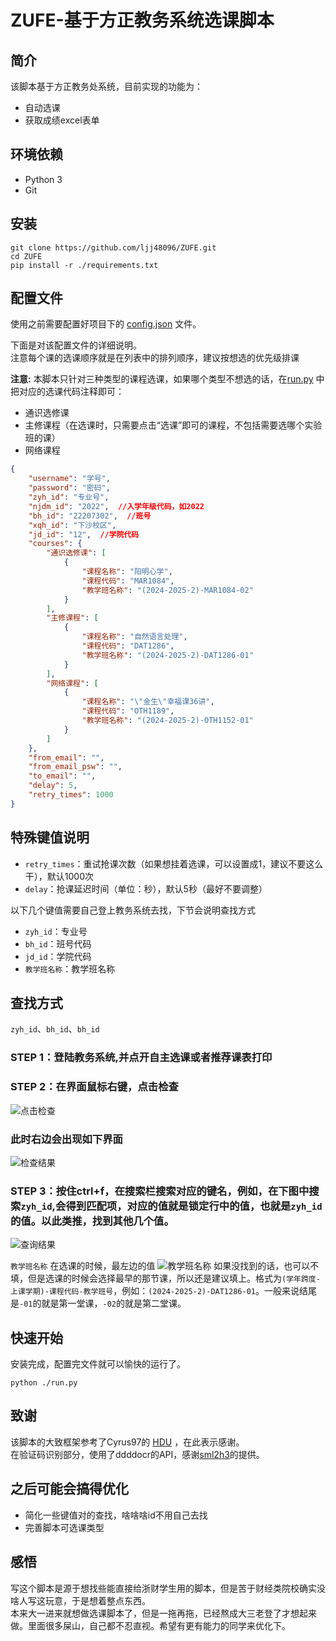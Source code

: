 # ZUFE-基于方正教务系统选课脚本

## 简介

该脚本基于方正教务处系统，目前实现的功能为：

- 自动选课
- 获取成绩excel表单

## 环境依赖

- Python 3
- Git

## 安装

```
git clone https://github.com/ljj48096/ZUFE.git
cd ZUFE
pip install -r ./requirements.txt
```

## 配置文件

使用之前需要配置好项目下的 [config.json](./config.json) 文件。

下面是对该配置文件的详细说明。  
注意每个课的选课顺序就是在列表中的排列顺序，建议按想选的优先级排课

**注意:**
本脚本只针对三种类型的课程选课，如果哪个类型不想选的话，在[run.py](./run.py) 中把对应的选课代码注释即可：

- 通识选修课
- 主修课程（在选课时，只需要点击“选课”即可的课程，不包括需要选哪个实验班的课）
- 网络课程  

```json
{
    "username": "学号",
    "password": "密码",
    "zyh_id": "专业号",
    "njdm_id": "2022",  //入学年级代码，如2022
    "bh_id": "22207302",  //班号
    "xqh_id": "下沙校区", 
    "jd_id": "12",  //学院代码
    "courses": {
        "通识选修课": [
            {
                "课程名称": "阳明心学",
                "课程代码": "MAR1084",
                "教学班名称": "(2024-2025-2)-MAR1084-02"
            }
        ],
        "主修课程": [
            {
                "课程名称": "自然语言处理",
                "课程代码": "DAT1286",
                "教学班名称": "(2024-2025-2)-DAT1286-01"
            }
        ],
        "网络课程": [
            {
                "课程名称": "\"金生\"幸福课36讲", 
                "课程代码": "OTH1189",
                "教学班名称": "(2024-2025-2)-OTH1152-01"
            }
        ]
    },
    "from_email": "",
    "from_email_psw": "",
    "to_email": "",
    "delay": 5,
    "retry_times": 1000
}
```

## 特殊键值说明

- `retry_times`：重试抢课次数（如果想挂着选课，可以设置成1，建议不要这么干），默认1000次
- `delay`：抢课延迟时间（单位：秒），默认5秒（最好不要调整）  
  
以下几个键值需要自己登上教务系统去找，下节会说明查找方式

- `zyh_id`：专业号
- `bh_id`：班号代码
- `jd_id`：学院代码
- `教学班名称`：教学班名称

## 查找方式

`zyh_id`、`bh_id`、`bh_id`  

### **STEP 1**：登陆教务系统,并点开**自主选课**或者**推荐课表打印**  

### **STEP 2**：在界面鼠标右键，点击检查  

![点击检查](pic/点击检查.png)  

### 此时右边会出现如下界面  

![检查结果](pic/检查窗口.png)  

### **STEP 3**：按住ctrl+f，在搜索栏搜索对应的键名，例如，在下图中搜索`zyh_id`,会得到匹配项，对应的值就是锁定行中的值，也就是`zyh_id`的值。以此类推，找到其他几个值。  

![查询结果](pic/结果图.png)  

`教学班名称`
在选课的时候，最左边的值
![教学班名称](pic/教学班.png)
如果没找到的话，也可以不填，但是选课的时候会选择最早的那节课，所以还是建议填上。格式为`(学年跨度-上课学期)-课程代码-教学班号`，例如：`(2024-2025-2)-DAT1286-01`。一般来说结尾是`-01`的就是第一堂课，`-02`的就是第二堂课。

## 快速开始

安装完成，配置完文件就可以愉快的运行了。  

```
python ./run.py  
```

## 致谢

该脚本的大致框架参考了Cyrus97的 [HDU](https://github.com/Cyrus97) ，在此表示感谢。  
在验证码识别部分，使用了ddddocr的API，感谢[sml2h3](https://github.com/sml2h3/ddddocr)的提供。

## 之后可能会搞得优化

- 简化一些键值对的查找，啥啥啥id不用自己去找
- 完善脚本可选课类型

## 感悟

写这个脚本是源于想找些能直接给浙财学生用的脚本，但是苦于财经类院校确实没啥人写这玩意，于是想着整点东西。  
本来大一进来就想做选课脚本了，但是一拖再拖，已经熬成大三老登了才想起来做。里面很多屎山，自己都不忍直视。希望有更有能力的同学来优化下。
